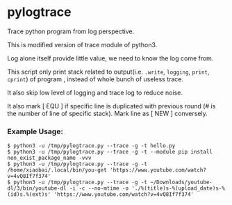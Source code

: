 # pylogtrace
Trace python program from log perspective.

This is modified version of trace module of python3.

Log alone itself provide little value, we need to know the log come from. 

This script only print stack related to output(i.e. `.write`, `logging`, `print`, `cprint`) of program
, instead of whole bunch of useless trace.

It also skip low level of logging and trace log to reduce noise.

It also mark [ EQU ] if specific line is duplicated with previous round (# is the number of line of specific stack). Mark line as [ NEW ] conversely.

### Example Usage:

    $ python3 -u /tmp/pylogtrace.py --trace -g -t hello.py
    $ python3 -u /tmp/pylogtrace.py --trace -g -t --module pip install non_exist_package_name -vvv
    $ python3 -u /tmp/pylogtrace.py --trace -g -t /home/xiaobai/.local/bin/you-get 'https://www.youtube.com/watch?v=4vQ8If7f374'
    $ python3 -u /tmp/pylogtrace.py --trace -g -t ~/Downloads/youtube-dl/3/bin/youtube-dl -i -c --no-mtime -o './%(title)s-%(upload_date)s-%(id)s.%(ext)s' 'https://www.youtube.com/watch?v=4vQ8If7f374'
